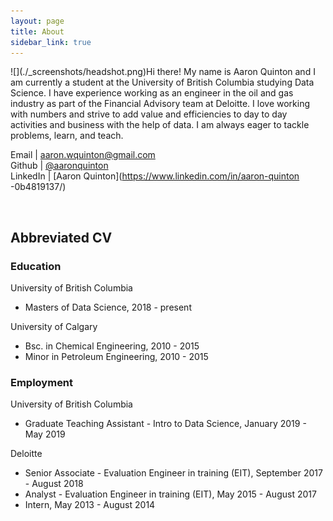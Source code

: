 ```yaml
---
layout: page
title: About
sidebar_link: true
---
```


<div style="float: left">
    ![](./_screenshots/headshot.png)

</div>

Hi there! My name is Aaron Quinton and I am currently a student at the University of British Columbia studying Data Science. I have experience working as an engineer in the oil and gas industry as part of the Financial Advisory team at Deloitte. I love working with numbers and strive to add value and efficiencies to day to day activities and business with the help of data. I am always eager to tackle problems, learn, and teach.  


Email | aaron.wquinton@gmail.com  
Github | [@aaronquinton](https://github.com/aaronquinton)  
LinkedIn | [Aaron Quinton](https://www.linkedin.com/in/aaron-quinton  -0b4819137/)

<br>

## Abbreviated CV

### Education

University of British Columbia  
- Masters of Data Science,  2018 - present

University of Calgary  
- Bsc. in Chemical Engineering, 2010 - 2015
- Minor in Petroleum Engineering, 2010 - 2015

### Employment

University of British Columbia
- Graduate Teaching Assistant - Intro to Data Science, January 2019 - May 2019

Deloitte
- Senior Associate - Evaluation Engineer in training (EIT), September 2017 - August 2018
- Analyst - Evaluation Engineer in training (EIT), May 2015 - August 2017
- Intern, May 2013 - August 2014
